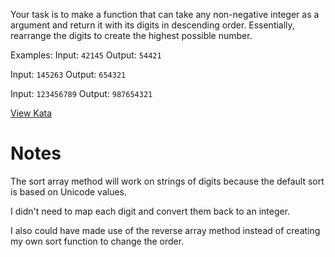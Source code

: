Your task is to make a function that can take any non-negative integer as a argument and return it with its digits in descending order. Essentially, rearrange the digits to create the highest possible number.

Examples:
Input: `42145` Output: `54421`

Input: `145263` Output: `654321`

Input: `123456789` Output: `987654321`

[View Kata](https://www.codewars.com/kata/5467e4d82edf8bbf40000155)

# Notes

The sort array method will work on strings of digits because the default sort is based on Unicode values.

I didn't need to map each digit and convert them back to an integer.

I also could have made use of the reverse array method instead of creating my own sort function to change the order.
